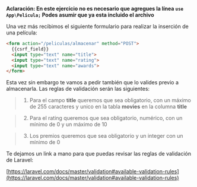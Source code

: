 **Aclaración: En este ejercicio no es necesario que agregues la línea `use App\Pelicula;` Podes asumir que ya esta incluido el archivo**

Una vez más recibimos el siguiente formulario para realizar la inserción de una película:

``` html
<form action="/peliculas/almacenar" method="POST">
  {{csrf_field}}
  <input type="text" name="title">
  <input type="text" name="rating">
  <input type="text" name="awards">
</form>
``` 

Esta vez sin embargo te vamos a pedir también que lo valides previo a almacenarla. Las reglas de validación serán las siguientes:

> 1. Para el campo **title** queremos que sea obligatorio, con un máximo de 255 caracteres y unico en la tabla **movies** en la columna **title**

> 2. Para el rating queremos que sea obligatorio, numérico, con un mínimo de 0 y un máximo de 10

> 3. Los premios queremos que sea obligatorio y un integer con un mínimo de 0

Te dejamos un link a mano para que puedas revisar las reglas de validación de Laravel:

[https://laravel.com/docs/master/validation#available-validation-rules](https://laravel.com/docs/master/validation#available-validation-rules)